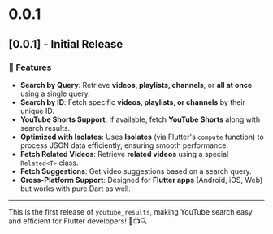 # 0.0.1

## [0.0.1] - Initial Release

### 🚀 Features

- **Search by Query**: Retrieve **videos, playlists, channels**, or **all at once** using a single query.
- **Search by ID**: Fetch specific **videos, playlists, or channels** by their unique ID.
- **YouTube Shorts Support**: If available, fetch **YouTube Shorts** along with search results.
- **Optimized with Isolates**: Uses **Isolates** (via Flutter's `compute` function) to process JSON data efficiently, ensuring smooth performance.
- **Fetch Related Videos**: Retrieve **related videos** using a special `Related<T>` class.
- **Fetch Suggestions**: Get video suggestions based on a search query.
- **Cross-Platform Support**: Designed for **Flutter apps** (Android, iOS, Web) but works with pure Dart as well.

---

This is the first release of `youtube_results`, making YouTube search easy and efficient for Flutter developers! 🚀📺🔍




